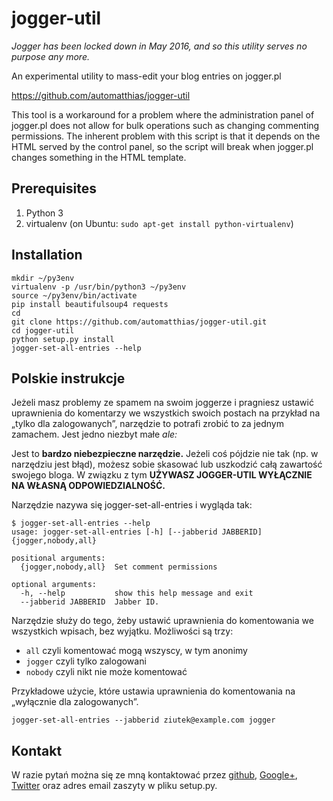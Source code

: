 jogger-util
===========

*Jogger has been locked down in May 2016, and so this utility serves no purpose any more.*

An experimental utility to mass-edit your blog entries on jogger.pl

https://github.com/automatthias/jogger-util

This tool is a workaround for a problem where the administration panel of
jogger.pl does not allow for bulk operations such as changing commenting
permissions. The inherent problem with this script is that it depends on the
HTML served by the control panel, so the script will break when jogger.pl
changes something in the HTML template.


Prerequisites
-------------

1. Python 3
2. virtualenv (on Ubuntu: `sudo apt-get install python-virtualenv`)


Installation
------------

    mkdir ~/py3env
    virtualenv -p /usr/bin/python3 ~/py3env
    source ~/py3env/bin/activate
    pip install beautifulsoup4 requests
    cd
    git clone https://github.com/automatthias/jogger-util.git
    cd jogger-util
    python setup.py install
    jogger-set-all-entries --help


Polskie instrukcje
------------------

Jeżeli masz problemy ze spamem na swoim joggerze i pragniesz ustawić uprawnienia
do komentarzy we wszystkich swoich postach na przykład na „tylko dla
zalogowanych”, narzędzie to potrafi zrobić to za jednym zamachem. Jest jedno
niezbyt małe _ale:_

Jest to **bardzo niebezpieczne narzędzie.** Jeżeli coś pójdzie nie tak (np.
w narzędziu jest błąd), możesz sobie skasować lub uszkodzić całą zawartość
swojego bloga. W związku z tym
**UŻYWASZ JOGGER-UTIL WYŁĄCZNIE NA WŁASNĄ ODPOWIEDZIALNOŚĆ.**

Narzędzie nazywa się jogger-set-all-entries i wygląda tak:

    $ jogger-set-all-entries --help
    usage: jogger-set-all-entries [-h] [--jabberid JABBERID] {jogger,nobody,all}
    
    positional arguments:
      {jogger,nobody,all}  Set comment permissions
    
    optional arguments:
      -h, --help           show this help message and exit
      --jabberid JABBERID  Jabber ID.

Narzędzie służy do tego, żeby ustawić uprawnienia do komentowania we wszystkich
wpisach, bez wyjątku. Możliwości są trzy:

* `all` czyli komentować mogą wszyscy, w tym anonimy
* `jogger` czyli tylko zalogowani
* `nobody` czyli nikt nie może komentować

Przykładowe użycie, które ustawia uprawnienia do komentowania na „wyłącznie dla
zalogowanych”.

    jogger-set-all-entries --jabberid ziutek@example.com jogger


Kontakt
-------

W razie pytań można się ze mną kontaktować przez
[github](https://github.com/automatthias),
[Google+](http://google.com/+MaciejBlizi%C5%84ski),
[Twitter](https://twitter.com/automatthias) oraz adres email zaszyty w pliku
setup.py.
